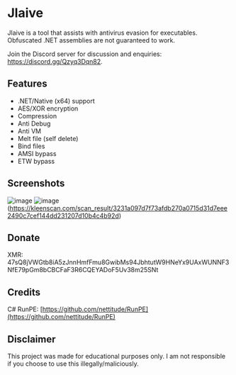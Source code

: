 # Jlaive

Jlaive is a tool that assists with antivirus evasion for executables. Obfuscated .NET assemblies are not guaranteed to work.

Join the Discord server for discussion and enquiries: https://discord.gg/Qzyq3Dqn82.

## Features
- .NET/Native (x64) support
- AES/XOR encryption
- Compression
- Anti Debug
- Anti VM
- Melt file (self delete)
- Bind files
- AMSI bypass
- ETW bypass

## Screenshots

![image](https://user-images.githubusercontent.com/70506265/181526448-7c6db765-f00e-45be-b1fa-c55152e44f90.png)
![image](https://user-images.githubusercontent.com/70506265/181534891-e15ed93b-4c9c-4c9e-9379-8c8245fcecc5.png)
(https://kleenscan.com/scan_result/3231a097d7f73afdb270a0715d31d7eee2490c7cef144dd231207d10b4c4b92d)

## Donate
XMR: 47sQ8jVWGtb8iA5zJnnHmfFmu8GwibMs94JbhtutW9HNeYx9UAxWUNNF3NfE79pGm8bCBCFaF3R6CQEYADoF5Uv38m25SNt

## Credits

C# RunPE: [https://github.com/nettitude/RunPE](https://github.com/nettitude/RunPE)

## Disclaimer
This project was made for educational purposes only. I am not responsible if you choose to use this illegally/maliciously.
